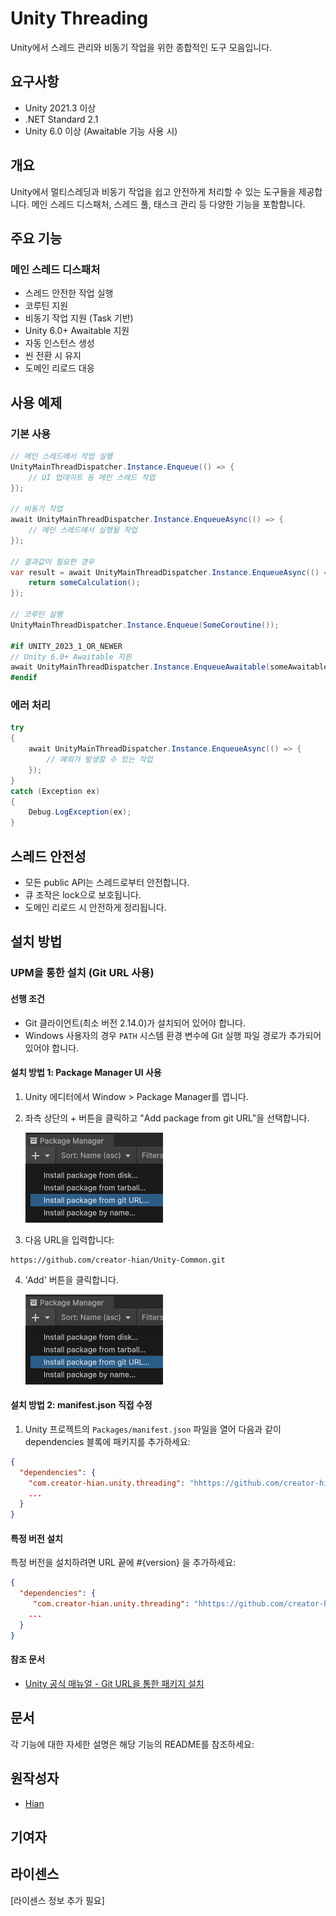 # Unity Threading

Unity에서 스레드 관리와 비동기 작업을 위한 종합적인 도구 모음입니다.

## 요구사항

- Unity 2021.3 이상
- .NET Standard 2.1
- Unity 6.0 이상 (Awaitable 기능 사용 시)

## 개요

Unity에서 멀티스레딩과 비동기 작업을 쉽고 안전하게 처리할 수 있는 도구들을 제공합니다. 메인 스레드 디스패처, 스레드 풀, 태스크 관리 등 다양한 기능을 포함합니다.

## 주요 기능

### 메인 스레드 디스패처

- 스레드 안전한 작업 실행
- 코루틴 지원
- 비동기 작업 지원 (Task 기반)
- Unity 6.0+ Awaitable 지원
- 자동 인스턴스 생성
- 씬 전환 시 유지
- 도메인 리로드 대응

## 사용 예제

### 기본 사용

```csharp
// 메인 스레드에서 작업 실행
UnityMainThreadDispatcher.Instance.Enqueue(() => {
    // UI 업데이트 등 메인 스레드 작업
});

// 비동기 작업
await UnityMainThreadDispatcher.Instance.EnqueueAsync(() => {
    // 메인 스레드에서 실행될 작업
});

// 결과값이 필요한 경우
var result = await UnityMainThreadDispatcher.Instance.EnqueueAsync(() => {
    return someCalculation();
});

// 코루틴 실행
UnityMainThreadDispatcher.Instance.Enqueue(SomeCoroutine());

#if UNITY_2023_1_OR_NEWER
// Unity 6.0+ Awaitable 지원
await UnityMainThreadDispatcher.Instance.EnqueueAwaitable(someAwaitable);
#endif
```

### 에러 처리

```csharp
try 
{
    await UnityMainThreadDispatcher.Instance.EnqueueAsync(() => {
        // 예외가 발생할 수 있는 작업
    });
}
catch (Exception ex)
{
    Debug.LogException(ex);
}
```

## 스레드 안전성

- 모든 public API는 스레드로부터 안전합니다.
- 큐 조작은 lock으로 보호됩니다.
- 도메인 리로드 시 안전하게 정리됩니다.

## 설치 방법

### UPM을 통한 설치 (Git URL 사용)

#### 선행 조건

- Git 클라이언트(최소 버전 2.14.0)가 설치되어 있어야 합니다.
- Windows 사용자의 경우 `PATH` 시스템 환경 변수에 Git 실행 파일 경로가 추가되어 있어야 합니다.

#### 설치 방법 1: Package Manager UI 사용

1. Unity 에디터에서 Window > Package Manager를 엽니다.
2. 좌측 상단의 + 버튼을 클릭하고 "Add package from git URL"을 선택합니다.

   ![Package Manager Add Git URL](.images/upm-ui-giturl.png)

3. 다음 URL을 입력합니다:

```text
https://github.com/creator-hian/Unity-Common.git
```

4. 'Add' 버튼을 클릭합니다.

   ![Package Manager Add Button](.images/upm-ui-giturl.png)

#### 설치 방법 2: manifest.json 직접 수정

1. Unity 프로젝트의 `Packages/manifest.json` 파일을 열어 다음과 같이 dependencies 블록에 패키지를 추가하세요:

```json
{
  "dependencies": {
    "com.creator-hian.unity.threading": "hhttps://github.com/creator-hian/Unity-Threading.git",
    ...
  }
}
```

#### 특정 버전 설치

특정 버전을 설치하려면 URL 끝에 #{version} 을 추가하세요:

```json
{
  "dependencies": {
     "com.creator-hian.unity.threading": "hhttps://github.com/creator-hian/Unity-Threading.git#0.0.1",
    ...
  }
}
```

#### 참조 문서

- [Unity 공식 매뉴얼 - Git URL을 통한 패키지 설치](https://docs.unity3d.com/kr/2023.2/Manual/upm-ui-giturl.html)

## 문서

각 기능에 대한 자세한 설명은 해당 기능의 README를 참조하세요:

## 원작성자

- [Hian](https://github.com/creator-hian)

## 기여자

## 라이센스

[라이센스 정보 추가 필요]
